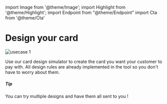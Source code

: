 import Image from '@theme/Image';
import Highlight from '@theme/Highlight';
import Endpoint from "@theme/Endpoint"
import Cta from '@theme/Cta'

# Design your card

<Image src="docs/CardCreation.png" alt="usecase 1"/>

Use our card design simulator to create the card you want your customer to pay with.
All design rules are already implemented in the tool so you don't have to worry about them.

<Highlight type="tip">

##### Tip

You can try multiple designs and have them all sent to you !
</Highlight>

<Cta
  context="doc"
  ui="button"
  link="https://simulateur-carte.netlify.app/init/range"
  label="Try it now"
/>
